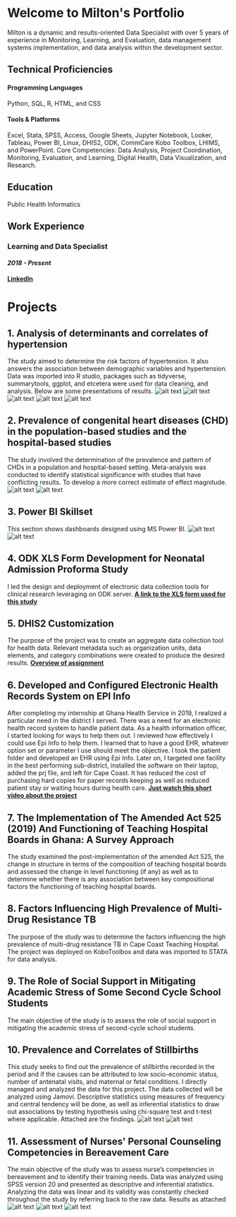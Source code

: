 # Welcome to Milton's Portfolio 
Milton is a dynamic and results-oriented Data Specialist with over 5 years of experience in Monitoring, Learning, and Evaluation, data management systems implementation, and data analysis within the development sector. 

## Technical Proficiencies
#### Programming Languages
Python, SQL, R, HTML, and CSS
#### Tools & Platforms
Excel, Stata, SPSS, Access, Google Sheets, Jupyter Notebook, Looker, Tableau, Power BI, Linux, DHIS2, ODK, CommCare Kobo Toolbox, LHIMS, and PowerPoint.
Core Competencies: Data Analysis, Project Coordination, Monitoring, Evaluation, and Learning, Digital Health, Data Visualization, and Research.
## Education
Public Health Informatics

## Work Experience
### Learning and Data Specialist
#### *2018 - Present*
**[LinkedIn](https://www.linkedin.com/in/milton-henschel/)**

# Projects
## 1. Analysis of determinants and correlates of hypertension
The study aimed to determine the risk factors of hypertension. It also answers the association between demographic variables and hypertension.
Data was imported into R studio, packages such as tidyverse, summarytools, ggplot, and etcetera were used for data cleaning, and analysis.
Below are some presentations of results.
![alt text](images/box_plot_sex.png)
![alt text](images/age_weight_cor.png)
![alt text](images/facet_chart_religion_sex.png)
![alt text](images/summ_tools.PNG)
![alt text](images/table.PNG)

## 2. Prevalence of congenital heart diseases (CHD) in the population-based studies and the hospital-based studies
The study involved the determination of the prevalence and pattern of CHDs in a population and hospital-based setting. Meta-analysis was conducted to identify statistical significance with studies that have conflicting results. To develop a more correct estimate of effect magnitude. 
![alt text](images/funnel_plot_hospital.png)
![alt text](images/pop_forest_plot.png)

## 3. Power BI Skillset
This section shows dashboards designed using MS Power BI.
![alt text](images/pbi_dat.PNG)
![alt text](images/mal_ghana.PNG)

## 4. ODK XLS Form Development for Neonatal Admission Proforma Study 
I led the design and deployment of electronic data collection tools for clinical research leveraging on ODK server.
**[A link to the XLS form used for this study](https://docs.google.com/spreadsheets/d/1yqK-CSz6mz5PmnI3Ib46dz1Vnb2j17Xj/edit?usp=sharing&ouid=103805631759623650249&rtpof=true&sd=true)**

## 5. DHIS2 Customization
The purpose of the project was to create an aggregate data collection tool for health data.
Relevant metadata such as organization units, data elements, and category combinations were created to produce the desired results.
**[Overview of assignment](https://www.linkedin.com/in/milton-henschel/overlay/1706009628448/single-media-viewer?type=DOCUMENT&profileId=ACoAAC4UkjkBp9XSoAN2RlpL1NQdI-S2q5WUto0&lipi=urn%3Ali%3Apage%3Ad_flagship3_profile_view_base%3BwJ2fk9e2QvmUcWKgl1OJUg%3D%3D)**

## 6. Developed and Configured Electronic Health Records System on EPI Info
After completing my internship at Ghana Health Service in 2019, I realized a particular need in the district I served. There was a need for an electronic health record system to handle patient data. As a health information officer, I started looking for ways to help them out. I reviewed how effectively I could use Epi Info to help them. I learned that to have a good EHR, whatever option set or parameter I use should meet the objective. I took the patient folder and developed an EHR using Epi Info. Later on, I targeted one facility in the best performing sub-district, installed the software on their laptop, added the prj file, and left for Cape Coast.
It has reduced the cost of purchasing hard copies for paper records keeping as well as reduced patient stay or waiting hours during health care. 
**[Just watch this short video about the project ](https://www.linkedin.com/feed/update/urn:li:activity:6933176829847482368/)**

## 7. The Implementation of The Amended Act 525 (2019) And Functioning of Teaching Hospital Boards in Ghana: A Survey Approach
The study examined the post-implementation of the amended Act 525, the change in structure in terms of the composition of teaching hospital boards and assessed the change in level functioning (if any) as well as to determine whether there is any association between key compositional factors the functioning of teaching hospital boards.

## 8. Factors Influencing High Prevalence of Multi-Drug Resistance TB 
The purpose of the study was to determine the factors influencing the high prevalence of multi-drug resistance TB in Cape Coast Teaching Hospital. The project was deployed on KoboToolbox and data was imported to STATA for data analysis.

## 9. The Role of Social Support in Mitigating Academic Stress of Some Second Cycle School Students 
The main objective of the study is to assess the role of social support in mitigating the academic stress of second-cycle school students.

## 10. Prevalence and Correlates of Stillbirths 
This study seeks to find out the prevalence of stillbirths recorded in the period and if the causes can be attributed to low socio-economic status, number of antenatal visits, and maternal or fetal conditions. I directly managed and analyzed the data for this project.
The data collected will be analyzed using Jamovi. Descriptive statistics using measures of frequency and central tendency will be done, as well as inferential statistics to draw out associations by testing hypothesis using chi-square test and t-test where applicable.
Attached are the findings.
![alt text](images/s1.PNG)
![alt text](images/s2.PNG)

## 11. Assessment of Nurses' Personal Counseling Competencies in Bereavement Care 
The main objective of the study was to assess nurse’s competencies in bereavement and to identify their training needs.
Data was analyzed using SPSS version 20 and presented as descriptive and inferential statistics. Analyzing the data was linear and its validity was constantly checked throughout the study by referring back to the raw data.
Results as attached
![alt text](images/g1.PNG)
![alt text](images/g2.PNG)
![alt text](images/g3.PNG)



